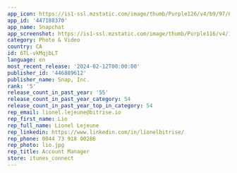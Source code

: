 ```yaml
---
app_icon: https://is1-ssl.mzstatic.com/image/thumb/Purple126/v4/b9/97/61/b997617a-9155-f5ad-3d17-5b011a880c75/AppIcon-0-0-1x_U007ephone-0-0-0-85-220.png/1024x1024bb.png
app_id: '447188370'
app_name: Snapchat
app_screenshot: https://is1-ssl.mzstatic.com/image/thumb/Purple116/v4/15/1a/3f/151a3f89-df33-fb02-ef71-b733525fa187/05c0aa7f-ec18-4877-8284-229762dc23ac_Screenshot1_Snap_USA_Apple_1284x2778.jpg/1242x2688bb.png
category: Photo & Video
country: CA
id: 6TL-vkMqjbLT
language: en
most_recent_release: '2024-02-12T00:00:00'
publisher_id: '446889612'
publisher_name: Snap, Inc.
rank: '5'
release_count_in_past_year: '55'
release_count_in_past_year_category: 54
release_count_in_past_year_top_in_category: 54
rep_email: lionel.lejeune@bitrise.io
rep_first_name: Lio
rep_full_name: Lionel Lejeune
rep_linkedin: https://www.linkedin.com/in/lionelbitrise/
rep_phone: 0044 73 918 00286
rep_photo: lio.jpg
rep_title: Account Manager
store: itunes_connect
---
```

